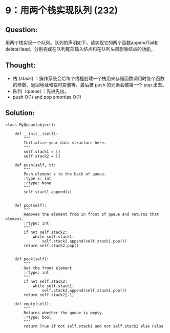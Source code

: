 # 9：用两个栈实现队列 \(232\)

## Question:

用两个栈实现一个队列。队列的声明如下，请实现它的两个函数appendTail和deleteHead，分别完成在队列尾部插入结点和在队列头部删除结点的功能。

## Thought:

* 栈 \(stack\) ：操作系统会给每个线程创建一个栈用来存储函数调用时各个函数的参数、返回地址和临时变量等。最后被 push 的元素会被第一个 pop 出去。
* 队列（queue）：先进先出。 
* push O\(1\) and pop amortize O\(1\)

## Solution:

```text
class MyQueue(object):

    def __init__(self):
        """
        Initialize your data structure here.
        """
        self.stack1 = []
        self.stack2 = []

    def push(self, x):
        """
        Push element x to the back of queue.
        :type x: int
        :rtype: None
        """
        self.stack1.append(x)
        

    def pop(self):
        """
        Removes the element from in front of queue and returns that element.
        :rtype: int
        """
        if not self.stack2:
            while self.stack1:
                self.stack2.append(self.stack1.pop())
        return self.stack2.pop()
        

    def peek(self):
        """
        Get the front element.
        :rtype: int
        """
        if not self.stack2:
            while self.stack1:
                self.stack2.append(self.stack1.pop())
        return self.stack2[-1]

    def empty(self):
        """
        Returns whether the queue is empty.
        :rtype: bool
        """
        return True if not self.stack1 and not self.stack2 else False
```

